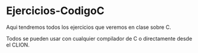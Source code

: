 # Ejercicios-CodigoC
Aqui tendremos todos los ejercicios que veremos en clase sobre C. 

Todos se pueden usar con cualquier compilador de C o directamente desde el CLION. 

